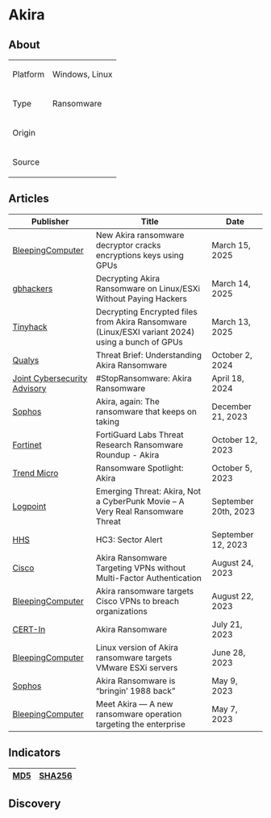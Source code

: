 <h1>Akira</h1>

<h2>About</h2>
<table>
  <tr>
    <td>
      <p>Platform</p>
    </td>
    <td>
      <p>Windows, Linux</p>
    </td>
  </tr>
  <tr>
    <td>
      <p>Type</p>
    </td>
    <td>
      <p>Ransomware</p>
    </td>
  </tr>
  <tr>
    <td>
      <p>Origin</p>
    </td>
    <td>
      <p></p>
    </td>
  </tr>
  <tr>
    <td>
      <p>Source</p>
    </td>
    <td>
      <a href=""></a>
    </td>
  </tr>
</table>

<h2>Articles</h2>
<table>
  <thead>
    <tr>
      <th>Publisher</th>
      <th>Title</th>
      <th>Date</th>
    </tr>
  </thead>
  <tbody>
    <tr>
      <td>
        <a href="https://www.bleepingcomputer.com/news/security/gpu-powered-akira-ransomware-decryptor-released-on-github/">BleepingComputer</a>
      </td>
      <td>New Akira ransomware decryptor cracks encryptions keys using GPUs</td>
      <td>March 15, 2025</td>
    </tr>
    <tr>
      <td>
        <a href="https://gbhackers.com/decrypting-akira-ransomware/">gbhackers</a>
      </td>
      <td>Decrypting Akira Ransomware on Linux/ESXi Without Paying Hackers</td>
      <td>March 14, 2025</td>
    </tr>
    <tr>
      <td>
        <a href="https://tinyhack.com/2025/03/13/decrypting-encrypted-files-from-akira-ransomware-linux-esxi-variant-2024-using-a-bunch-of-gpus/">Tinyhack</a>
      </td>
      <td>Decrypting Encrypted files from Akira Ransomware (Linux/ESXI variant 2024) using a bunch of GPUs</td>
      <td>March 13, 2025</td>
    </tr>
    <tr>
      <td>
        <a href="https://blog.qualys.com/vulnerabilities-threat-research/2024/10/02/threat-brief-understanding-akira-ransomware">Qualys</a>
      </td>
      <td>Threat Brief: Understanding Akira Ransomware</td>
      <td>October 2, 2024</td>
    </tr>
    <tr>
      <td>
        <a href="https://www.cisa.gov/sites/default/files/2024-04/aa24-109a-stopransomware-akira-ransomware_2.pdf">Joint Cybersecurity Advisory</a>
      </td>
      <td>#StopRansomware: Akira Ransomware</td>
      <td>April 18, 2024</td>
    </tr>
    <tr>
      <td>
        <a href="https://news.sophos.com/en-us/2023/12/21/akira-again-the-ransomware-that-keeps-on-taking/">Sophos</a>
      </td>
      <td>Akira, again: The ransomware that keeps on taking</td>
      <td>December 21, 2023</td>
    </tr>
    <tr>
      <td>
        <a href="https://www.fortinet.com/blog/threat-research/ransomware-roundup-akira">Fortinet</a>
      </td>
      <td>FortiGuard Labs Threat Research Ransomware Roundup - Akira</td>
      <td>October 12, 2023</td>
    </tr>
    <tr>
      <td>
        <a href="https://www.trendmicro.com/vinfo/us/security/news/ransomware-spotlight/ransomware-spotlight-akira">Trend Micro</a>
      </td>
      <td>Ransomware Spotlight: Akira</td>
      <td>October 5, 2023</td>
    </tr>
    <tr>
      <td>
        <a href="https://www.logpoint.com/en/blog/emerging-threats/emerging-threat-akira-not-a-cyberpunk-movie-a-very-real-ransomware-threat/">Logpoint</a>
      </td>
      <td>Emerging Threat: Akira, Not a CyberPunk Movie – A Very Real Ransomware Threat</td>
      <td>September 20th, 2023</td>
    </tr>
    <tr>
      <td>
        <a href="https://www.hhs.gov/sites/default/files/akira-ransomware-sector-alert-tlpclear.pdf">HHS</a>
      </td>
      <td>HC3: Sector Alert</td>
      <td>September 12, 2023</td>
    </tr>
    <tr>
      <td>
        <a href="https://blogs.cisco.com/security/akira-ransomware-targeting-vpns-without-multi-factor-authentication">Cisco</a>
      </td>
      <td>Akira Ransomware Targeting VPNs without Multi-Factor Authentication</td>
      <td>August 24, 2023</td>
    </tr>
    <tr>
      <td>
        <a href="https://www.bleepingcomputer.com/news/security/akira-ransomware-targets-cisco-vpns-to-breach-organizations/">BleepingComputer</a>
      </td>
      <td>Akira ransomware targets Cisco VPNs to breach organizations</td>
      <td>August 22, 2023</td>
    </tr>
    <tr>
      <td>
        <a href="https://www.cert-in.org.in/s2cMainServlet?pageid=PUBVA01&VACODE=CIVA-2023-2113">CERT-In</a>
      </td>
      <td>Akira Ransomware</td>
      <td>July 21, 2023</td>
    </tr>
    <tr>
      <td>
        <a href="https://www.bleepingcomputer.com/news/security/linux-version-of-akira-ransomware-targets-vmware-esxi-servers/">BleepingComputer</a>
      </td>
      <td>Linux version of Akira ransomware targets VMware ESXi servers</td>
      <td>June 28, 2023</td>
    </tr>
    <tr>
      <td>
        <a href="https://news.sophos.com/en-us/2023/05/09/akira-ransomware-is-bringin-88-back/">Sophos</a>
      </td>
      <td>Akira Ransomware is “bringin’ 1988 back”</td>
      <td>May 9, 2023</td>
    </tr>
    <tr>
      <td>
        <a href="https://www.bleepingcomputer.com/news/security/meet-akira-a-new-ransomware-operation-targeting-the-enterprise/">BleepingComputer</a>
      </td>
      <td>Meet Akira — A new ransomware operation targeting the enterprise</td>
      <td>May 7, 2023</td>
    </tr>
  </tbody>
</table>


<h2>Indicators</h2>
<table>
  <thead>
    <tr>
      <th>
        <a href="https://github.com/PudgyDragon/Threat-Intel/blob/main/All/Akira%20Ransomware/samples.md5">MD5</a>
      </th>
      <th>
        <a href="https://github.com/PudgyDragon/Threat-Intel/blob/main/All/Akira%20Ransomware/samples.sha256">SHA256</a>
      </th>
    </tr>
  </thead>
</table>


<h2>Discovery</h2>
